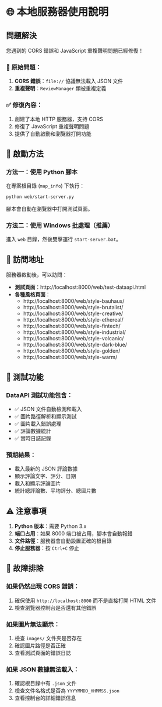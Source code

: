 # 🌐 本地服務器使用說明

## 問題解決

您遇到的 CORS 錯誤和 JavaScript 重複聲明問題已經修復！

### 🐛 原始問題：
1. **CORS 錯誤**：`file://` 協議無法載入 JSON 文件
2. **重複聲明**：`ReviewManager` 類被重複定義

### ✅ 修復內容：
1. 創建了本地 HTTP 服務器，支持 CORS
2. 修復了 JavaScript 重複聲明問題
3. 提供了自動啟動和瀏覽器打開功能

## 🚀 啟動方法

### 方法一：使用 Python 腳本
在專案根目錄 (`map_info`) 下執行：
```bash
python web/start-server.py
```
腳本會自動在瀏覽器中打開測試頁面。

### 方法二：使用 Windows 批處理（推薦）
進入 `web` 目錄，然後雙擊運行 `start-server.bat`。

## 📱 訪問地址

服務器啟動後，可以訪問：

- **測試頁面**：http://localhost:8000/web/test-dataapi.html
- **各種風格頁面**：
  - http://localhost:8000/web/style-bauhaus/
  - http://localhost:8000/web/style-brutalist/
  - http://localhost:8000/web/style-creative/
  - http://localhost:8000/web/style-ethereal/
  - http://localhost:8000/web/style-fintech/
  - http://localhost:8000/web/style-industrial/
  - http://localhost:8000/web/style-volcanic/
  - http://localhost:8000/web/style-dark-blue/
  - http://localhost:8000/web/style-golden/
  - http://localhost:8000/web/style-warm/

## 🧪 測試功能

### DataAPI 測試功能包含：
- ✅ JSON 文件自動檢測和載入
- ✅ 圖片路徑解析和顯示測試
- ✅ 圖片載入錯誤處理
- ✅ 評論數據統計
- ✅ 實時日誌記錄

### 預期結果：
- 載入最新的 JSON 評論數據
- 顯示評論文字、評分、日期
- 載入和顯示評論圖片
- 統計總評論數、平均評分、總圖片數

## ⚠️ 注意事項

1. **Python 版本**：需要 Python 3.x
2. **端口占用**：如果 8000 端口被占用，腳本會自動報錯
3. **文件路徑**：服務器會自動設置正確的根目錄
4. **停止服務器**：按 `Ctrl+C` 停止

## 🔧 故障排除

### 如果仍然出現 CORS 錯誤：
1. 確保使用 `http://localhost:8000` 而不是直接打開 HTML 文件
2. 檢查瀏覽器控制台是否還有其他錯誤

### 如果圖片無法顯示：
1. 檢查 `images/` 文件夾是否存在
2. 確認圖片路徑是否正確
3. 查看測試頁面的錯誤日誌

### 如果 JSON 數據無法載入：
1. 確認根目錄中有 `.json` 文件
2. 檢查文件名格式是否為 `YYYYMMDD_HHMMSS.json`
3. 查看控制台的詳細錯誤信息
